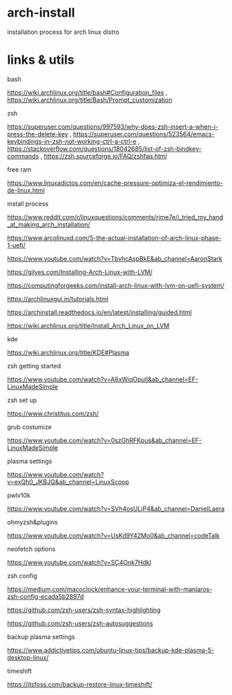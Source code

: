 # arch-install
installation process for arch linux distro 

# links & utils

bash

https://wiki.archlinux.org/title/bash#Configuration_files , https://wiki.archlinux.org/title/Bash/Prompt_customization

zsh

https://superuser.com/questions/997593/why-does-zsh-insert-a-when-i-press-the-delete-key , https://superuser.com/questions/523564/emacs-keybindings-in-zsh-not-working-ctrl-a-ctrl-e , https://stackoverflow.com/questions/18042685/list-of-zsh-bindkey-commands , https://zsh.sourceforge.io/FAQ/zshfaq.html

free ram

https://www.linuxadictos.com/en/cache-pressure-optimiza-el-rendimiento-de-linux.html

install process

https://www.reddit.com/r/linuxquestions/comments/rjme7e/i_tried_my_hand_at_making_arch_installation/

https://www.arcolinuxd.com/5-the-actual-installation-of-arch-linux-phase-1-uefi/

https://www.youtube.com/watch?v=TbvhcAspBkE&ab_channel=AaronStark

https://gilyes.com/Installing-Arch-Linux-with-LVM/

https://computingforgeeks.com/install-arch-linux-with-lvm-on-uefi-system/

https://archlinuxgui.in/tutorials.html

https://archinstall.readthedocs.io/en/latest/installing/guided.html

https://wiki.archlinux.org/title/Install_Arch_Linux_on_LVM

kde

https://wiki.archlinux.org/title/KDE#Plasma

zsh getting started

https://www.youtube.com/watch?v=A6xWiqOpulI&ab_channel=EF-LinuxMadeSimple

zsh set up

https://www.christitus.com/zsh/

grub costumize

https://www.youtube.com/watch?v=0szGhRFKpus&ab_channel=EF-LinuxMadeSimple

plasma settings

https://www.youtube.com/watch?v=exQh0_JKBJQ&ab_channel=LinuxScoop

pwlv10k

https://www.youtube.com/watch?v=SVh4osULjP4&ab_channel=DanielLaera

ohmyzsh&plugins

https://www.youtube.com/watch?v=UsKd9Y42Mo0&ab_channel=codeTalk

neofetch options

https://www.youtube.com/watch?v=SC4Onk7HdkI

zsh config

https://medium.com/macoclock/enhance-your-terminal-with-manjaros-zsh-config-ecada5b2897d

https://github.com/zsh-users/zsh-syntax-highlighting

https://github.com/zsh-users/zsh-autosuggestions

backup plasma settings

https://www.addictivetips.com/ubuntu-linux-tips/backup-kde-plasma-5-desktop-linux/

timeshift

https://itsfoss.com/backup-restore-linux-timeshift/

